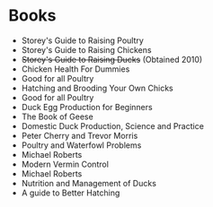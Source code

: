 # Books
* Storey's Guide to Raising Poultry
* Storey's Guide to Raising Chickens
* ~~Storey's Guide to Raising Ducks~~ (Obtained 2010)
* Chicken Health For Dummies
 * Good for all Poultry
* Hatching and Brooding Your Own Chicks
 * Good for all Poultry
* Duck Egg Production for Beginners
* The Book of Geese
* Domestic Duck Production, Science and Practice
 * Peter Cherry and Trevor Morris
* Poultry and Waterfowl Problems
 * Michael Roberts
* Modern Vermin Control
 * Michael Roberts
* Nutrition and Management of Ducks
* A guide to Better Hatching
